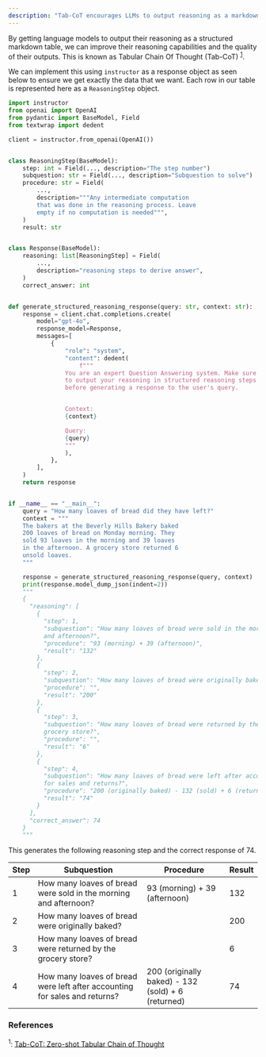 ```yaml
---
description: "Tab-CoT encourages LLMs to output reasoning as a markdown table, improving the structure and reasoning of its output"
---
```


By getting language models to output their reasoning as a structured markdown table, we can improve their reasoning capabilities and the quality of their outputs. This is known as Tabular Chain Of Thought (Tab-CoT) <sup><a href="https://arxiv.org/pdf/2305.17812">1</a></sup>.

We can implement this using `instructor` as a response object as seen below to ensure we get exactly the data that we want. Each row in our table is represented here as a `ReasoningStep` object.

```python hl_lines="38-40"
import instructor
from openai import OpenAI
from pydantic import BaseModel, Field
from textwrap import dedent

client = instructor.from_openai(OpenAI())


class ReasoningStep(BaseModel):
    step: int = Field(..., description="The step number")
    subquestion: str = Field(..., description="Subquestion to solve")
    procedure: str = Field(
        ...,
        description="""Any intermediate computation
        that was done in the reasoning process. Leave
        empty if no computation is needed""",
    )
    result: str


class Response(BaseModel):
    reasoning: list[ReasoningStep] = Field(
        ...,
        description="reasoning steps to derive answer",
    )
    correct_answer: int


def generate_structured_reasoning_response(query: str, context: str):
    response = client.chat.completions.create(
        model="gpt-4o",
        response_model=Response,
        messages=[
            {
                "role": "system",
                "content": dedent(
                    f"""
                You are an expert Question Answering system. Make sure
                to output your reasoning in structured reasoning steps
                before generating a response to the user's query.


                Context:
                {context}

                Query:
                {query}
                """
                ),
            },
        ],
    )
    return response


if __name__ == "__main__":
    query = "How many loaves of bread did they have left?"
    context = """
    The bakers at the Beverly Hills Bakery baked
    200 loaves of bread on Monday morning. They
    sold 93 loaves in the morning and 39 loaves
    in the afternoon. A grocery store returned 6
    unsold loaves.
    """

    response = generate_structured_reasoning_response(query, context)
    print(response.model_dump_json(indent=2))
    """
    {
      "reasoning": [
        {
          "step": 1,
          "subquestion": "How many loaves of bread were sold in the morning
          and afternoon?",
          "procedure": "93 (morning) + 39 (afternoon)",
          "result": "132"
        },
        {
          "step": 2,
          "subquestion": "How many loaves of bread were originally baked?",
          "procedure": "",
          "result": "200"
        },
        {
          "step": 3,
          "subquestion": "How many loaves of bread were returned by the
          grocery store?",
          "procedure": "",
          "result": "6"
        },
        {
          "step": 4,
          "subquestion": "How many loaves of bread were left after accounting
          for sales and returns?",
          "procedure": "200 (originally baked) - 132 (sold) + 6 (returned)",
          "result": "74"
        }
      ],
      "correct_answer": 74
    }
    """
```

This generates the following reasoning step and the correct response of 74.

| Step | Subquestion                                                                | Procedure                                          | Result |
| ---- | -------------------------------------------------------------------------- | -------------------------------------------------- | ------ |
| 1    | How many loaves of bread were sold in the morning and afternoon?           | 93 (morning) + 39 (afternoon)                      | 132    |
| 2    | How many loaves of bread were originally baked?                            |                                                    | 200    |
| 3    | How many loaves of bread were returned by the grocery store?               |                                                    | 6      |
| 4    | How many loaves of bread were left after accounting for sales and returns? | 200 (originally baked) - 132 (sold) + 6 (returned) | 74     |

### References

<sup id="ref-1">1</sup>: [Tab-CoT: Zero-shot Tabular Chain of Thought](https://arxiv.org/pdf/2305.17812)
